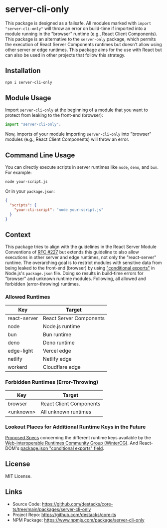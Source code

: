 # server-cli-only

This package is designed as a failsafe. All modules marked with `import "server-cli-only"` will throw an error on build-time if imported into a module running in the "browser" runtime (e.g., React Client Components). This package is an alternative to the `server-only` package, which permits the execution of React Server Components runtimes but doesn't allow using other server or edge runtimes. This package aims for the use with React but can also be used in other projects that follow this strategy.

## Installation

```bash
npm i server-cli-only
```

## Module Usage

Import `server-cli-only` at the beginning of a module that you want to protect from leaking to the front-end (browser):

```typescript
import "server-cli-only";
```

Now, imports of your module importing `server-cli-only` into "browser" modules (e.g., React Client Components) will throw an error.

## Command Line Usage

You can directly execute scripts in server runtimes like `node`, `deno`, and `bun`. For example:

```bash
node your-script.js
```

Or in your `package.json`:

```json
{
  "scripts": {
    "your-cli-script": "node your-script.js"
  }
}
```

## Context

This package tries to align with the guidelines in the React Server Module Conventions of [RFC #227](https://github.com/reactjs/rfcs/blob/main/text/0227-server-module-conventions.md) but extends this guideline to also allow executions in other server and edge runtimes, not only the "react-server" runtime. The overarching goal is to restrict modules with sensitive data from being leaked to the front-end (browser) by using ["conditional exports"](https://nodejs.org/api/packages.html#conditional-exports) in Node.js's `package.json` file. Doing so results in build-time errors for "browser" and unknown runtime modules. Following, all allowed and forbidden (error-throwing) runtimes.

### Allowed Runtimes

| Key          | Target                  |
| ------------ | ----------------------- |
| react-server | React Server Components |
| node         | Node.js runtime         |
| bun          | Bun runtime             |
| deno         | Deno runtime            |
| edge-light   | Vercel edge             |
| netlify      | Netlify edge            |
| workerd      | Cloudflare edge         |

### Forbidden Runtimes (Error-Throwing)

| Key         | Target                  |
| ----------- | ----------------------- |
| browser     | React Client Components |
| \<unknown\> | All unknown runtimes    |

### Lookout Places for Additional Runtime Keys in the Future

[Proposed Specs](https://runtime-keys.proposal.wintercg.org/) concerning the different runtime keys available by the [Web-interoperable Runtimes Community Group (WinterCG)](https://wintercg.org). And React-DOM's [package.json "conditional exports" field](https://github.com/facebook/react/blob/main/packages/react-dom/package.json).

## License

MIT License.

## Links

- Source Code: https://github.com/destacks/core-ts/tree/main/packages/server-cli-only
- Project Repo: https://github.com/destacks/core-ts
- NPM Package: https://www.npmjs.com/package/server-cli-only
